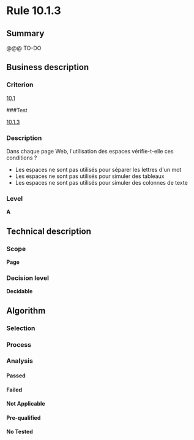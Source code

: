 # Rule 10.1.3

## Summary

@@@ TO-DO

## Business description

### Criterion

[10.1](http://references.modernisation.gouv.fr/referentiel-technique-0#crit-10-1)

###Test

[10.1.3](http://references.modernisation.gouv.fr/referentiel-technique-0#test-10-1-3)

### Description

Dans chaque page Web, l'utilisation des espaces v&eacute;rifie-t-elle ces conditions ? 
 
 *  Les espaces ne sont pas utilis&eacute;s pour s&eacute;parer les lettres d'un mot 
 *  Les espaces ne sont pas utilis&eacute;s pour simuler des tableaux 
 *  Les espaces ne sont pas utilis&eacute;s pour simuler des colonnes de texte 


### Level

**A**

## Technical description

### Scope

**Page**

### Decision level

**Decidable**

## Algorithm

### Selection

### Process

### Analysis

#### Passed

#### Failed

#### Not Applicable

#### Pre-qualified

#### No Tested 






